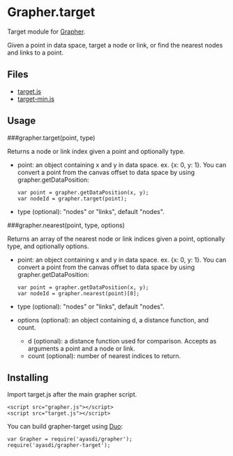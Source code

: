 Grapher.target
==============

Target module for [Grapher](https://github.com/ayasdi/grapher).

Given a point in data space, target a node or link, or find the nearest nodes and links to a point.

Files
-----

  * [target.js](https://raw.githubusercontent.com/ayasdi/grapher-target/master/target.js)
  * [target-min.js](https://raw.githubusercontent.com/ayasdi/grapher-target/master/target-min.js)

Usage
-----

###grapher.target(point, type)

Returns a node or link index given a point and optionally type.

  * point: an object containing x and y in data space. ex. {x: 0, y: 1}.
    You can convert a point from the canvas offset to data space by using grapher.getDataPosition:

        var point = grapher.getDataPosition(x, y);
        var nodeId = grapher.target(point);

  * type (optional): "nodes" or "links", default "nodes".

###grapher.nearest(point, type, options)

Returns an array of the nearest node or link indices given a point, optionally type, and optionally options.

  * point: an object containing x and y in data space. ex. {x: 0, y: 1}.
    You can convert a point from the canvas offset to data space by using grapher.getDataPosition:

        var point = grapher.getDataPosition(x, y);
        var nodeId = grapher.nearest(point)[0];

  * type (optional): "nodes" or "links", default "nodes".

  * options (optional): an object containing d, a distance function, and count.
    - d (optional): a distance function used for comparison. Accepts as arguments a point and a node or link.
    - count (optional): number of nearest indices to return.

Installing
----------

Import target.js after the main grapher script.

    <script src="grapher.js"></script>
    <script src="target.js"></script>

You can build grapher-target using [Duo](http://duojs.org/):

    var Grapher = require('ayasdi/grapher');
    require('ayasdi/grapher-target');
